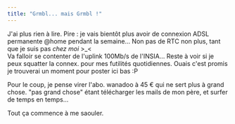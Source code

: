 ```yaml
---
title: "Grmbl... mais Grmbl !"
---
```


J'ai plus rien à lire. Pire : je vais bientôt plus avoir de connexion ADSL
permanente @home pendant la semaine... Non pas de RTC non plus, tant que je
suis pas *chez moi* >_<  
Va falloir se contenter de l'uplink 100Mb/s de l'INSIA... Reste à voir si je
peux squatter la connex. pour mes futilités quotidiennes. Ouais c'est promis
je trouverai un moment pour poster ici bas :P

Pour le coup, je pense virer l'abo. wanadoo à 45 € qui ne sert plus à grand
chose. "pas grand chose" étant télécharger les mails de mon père, et surfer de
temps en temps...

Tout ça commence à me saouler.

